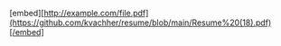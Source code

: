 [embed][http://example.com/file.pdf](https://github.com/kvachher/resume/blob/main/Resume%20(18).pdf)[/embed]
